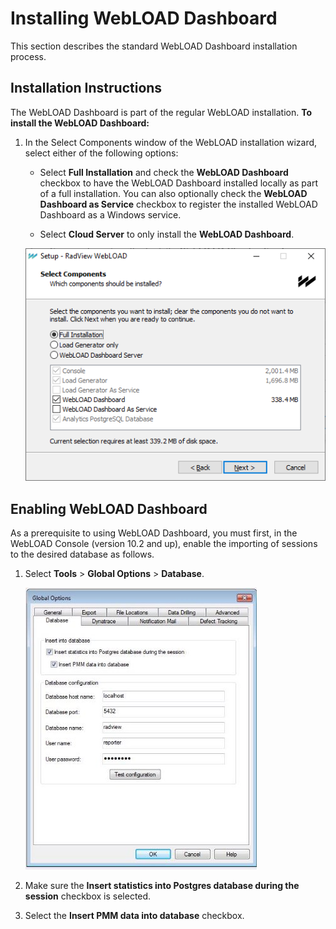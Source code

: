 # Installing WebLOAD Dashboard

This section describes the standard WebLOAD Dashboard installation process.  

## Installation Instructions

The WebLOAD Dashboard is part of the regular WebLOAD installation.  **To install the WebLOAD Dashboard:** 

1. In the Select Components window of the WebLOAD installation wizard, select either of the following options: 

    - Select **Full Installation** and check the **WebLOAD Dashboard** checkbox to have the WebLOAD Dashboard installed locally as part of a full installation. You can also optionally check the **WebLOAD Dashboard as Service** checkbox to register the installed WebLOAD Dashboard as a Windows service.  

    - Select **Cloud Server** to only install the  **WebLOAD Dashboard**.

     ![installation](../images/installation.png)



## Enabling WebLOAD Dashboard

As a prerequisite to using WebLOAD Dashboard, you must first, in the WebLOAD Console (version 10.2 and up), enable the importing of sessions to the desired database as follows. 

1. Select **Tools** > **Global Options** > **Database**. 

    ![Console Global options](../images/console_global_options.jpeg)

   

2. Make sure the **Insert statistics into Postgres database during the session** checkbox is selected. 

3. Select the **Insert PMM data into database** checkbox.